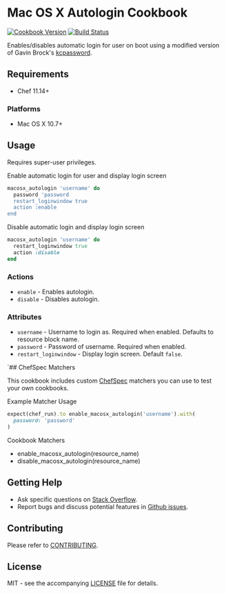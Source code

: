 # Mac OS X Autologin Cookbook

[![Cookbook Version](http://img.shields.io/cookbook/v/macosx_autologin.svg?style=flat-square)][cookbook]
[![Build Status](http://img.shields.io/travis/dhoer/chef-macosx_autologin.svg?style=flat-square)][travis]

[cookbook]: https://supermarket.chef.io/cookbooks/macosx_autologin
[travis]: https://travis-ci.org/dhoer/chef-macosx_autologin

Enables/disables automatic login for user on boot using a modified version of 
Gavin Brock's [kcpassword](http://www.brock-family.org/gavin/perl/kcpassword.html). 
                                                  
## Requirements

- Chef 11.14+ 

### Platforms

- Mac OS X 10.7+

## Usage

Requires super-user privileges. 

Enable automatic login for user and display login screen

```ruby
macosx_autologin 'username' do
  password 'password
  restart_loginwindow true
  action :enable
end
```

Disable automatic login and display login screen

```ruby
macosx_autologin 'username' do
  restart_loginwindow true
  action :disable
end
```

### Actions

- `enable` - Enables autologin.
- `disable` - Disables autologin.

### Attributes

- `username` - Username to login as. Required when enabled. Defaults 
to resource block name. 
- `password` - Password of username. Required when enabled.
- `restart_loginwindow` - Display login screen. Default `false`.

`## ChefSpec Matchers

This cookbook includes custom [ChefSpec](https://github.com/sethvargo/chefspec) matchers you can use to test 
your own cookbooks.

Example Matcher Usage

```ruby
expect(chef_run).to enable_macosx_autologin('username').with(
  password: 'password'
)
```
      
Cookbook Matchers

- enable_macosx_autologin(resource_name)
- disable_macosx_autologin(resource_name)

## Getting Help

- Ask specific questions on [Stack Overflow](http://stackoverflow.com/questions/tagged/osx+autologin).
- Report bugs and discuss potential features in
[Github issues](https://github.com/dhoer/chef-macosx_autologin/issues).

## Contributing

Please refer to [CONTRIBUTING](https://github.com/dhoer/chef-macosx_autologin/blob/master/CONTRIBUTING.md).

## License

MIT - see the accompanying [LICENSE](https://github.com/dhoer/chef-macosx_autologin/blob/master/LICENSE.md) file
for details.
